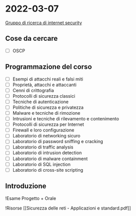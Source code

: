 # 2022-03-07
[Gruppo di ricerca di internet security](https://nas.dmi.unict.it/)

## Cose da cercare
- [ ] OSCP

## Programmazione del corso
- [ ] Esempi di attacchi reali e falsi miti
- [ ] Proprietà, attacchi e attaccanti
- [ ] Cenni di crittografia
- [ ] Protocolli di sicurezza classici
- [ ] Tecniche di autenticazione
- [ ] Politiche di sicurezza e privatezza
- [ ] Malware e tecniche di rimozione
- [ ] Intrusioni e tecniche di rilevamento e contenimento
- [ ] Protocolli di sicurezza per Internet
- [ ] Firewall e loro configurazione
- [ ] Laboratorio di networking sicuro
- [ ] Laboratorio di password sniffing e cracking
- [ ] Laboratorio di traffic analysis
- [ ] Laboratorio di intrusion detection
- [ ] Laboratorio di malware containment
- [ ] Laboratorio di SQL injection
- [ ] Laboratorio di cross-site scripting

## Introduzione
!Esame
Progetto + Orale

!Risorse
[[Sicurezza delle reti - Applicazioni e standard.pdf]]
